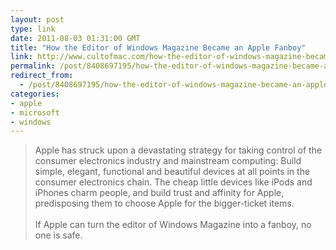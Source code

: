 ```yaml
---
layout: post
type: link
date: 2011-08-03 01:31:00 GMT
title: "How the Editor of Windows Magazine Became an Apple Fanboy"
link: http://www.cultofmac.com/how-the-editor-of-windows-magazine-became-an-apple-fanboy/105882
permalink: /post/8408697195/how-the-editor-of-windows-magazine-became-an-apple
redirect_from: 
  - /post/8408697195/how-the-editor-of-windows-magazine-became-an-apple
categories:
- apple
- microsoft
- windows
---
```

<blockquote>Apple has struck upon a devastating strategy for taking control of the consumer electronics industry and mainstream computing: Build simple, elegant, functional and beautiful devices at all points in the consumer electronics chain. The cheap little devices like iPods and iPhones charm people, and build trust and affinity for Apple, predisposing them to choose Apple for the bigger-ticket items.<br><br>
If Apple can turn the editor of Windows Magazine into a fanboy, no one is safe.</blockquote>